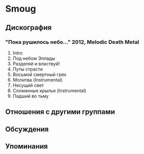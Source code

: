 # Smoug



## Дискография

### "Пока рушилось небо..." 2012, Melodic Death Metal

01. Intro
02. Под небом Эллады
03. Разделяй и властвуй!
04. Путы страсти
05. Восьмой смертный грех
06. Молитва (Instrumental)
07. Несущий свет
08. Сломанные крылья (Instrumental)
09. Падший во тьму


## Отношения с другими группами


## Обсуждения


## Упоминания

